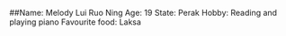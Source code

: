 ##Name: Melody Lui Ruo Ning
Age: 19
State: Perak
Hobby: Reading and playing piano
Favourite food: Laksa
